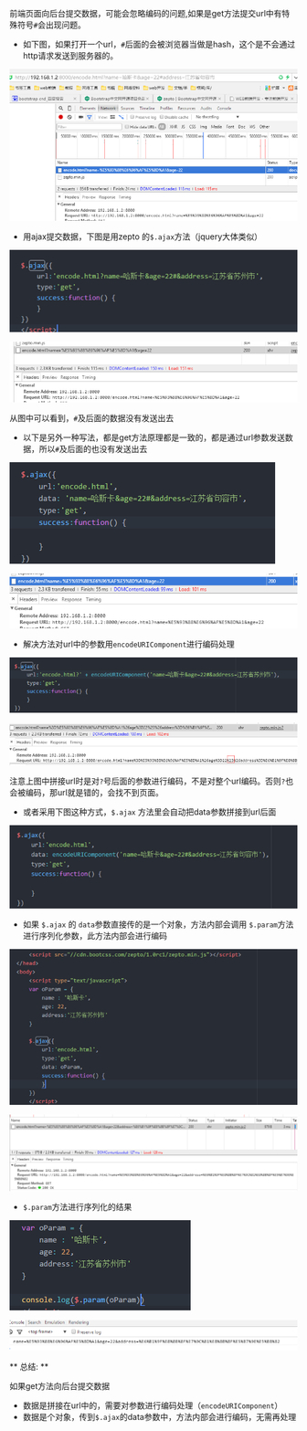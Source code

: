 前端页面向后台提交数据，可能会忽略编码的问题,如果是get方法提交url中有特殊符号`#`会出现问题。

- 如下图，如果打开一个url，`#`后面的会被浏览器当做是hash，这个是不会通过http请求发送到服务器的。

![get请求](images/encode/1.png)

- 用ajax提交数据，下图是用zepto 的`$.ajax`方法（jquery大体类似）

![ajax get请求](images/encode/1-1.png)

![ajax get请求](images/encode/1-2.png)

从图中可以看到，`#`及后面的数据没有发送出去

- 以下是另外一种写法，都是get方法原理都是一致的，都是通过url参数发送数据，所以`#`及后面的也没有发送出去

![ajax get请求](images/encode/2-1.png)

![ajax get请求](images/encode/2-2.png)

- 解决方法对url中的参数用`encodeURIComponent`进行编码处理

![ajax get请求 编码](images/encode/3-1.png)

![ajax get请求 编码](images/encode/3-2.png)

注意上图中拼接url时是对`?`号后面的参数进行编码，不是对整个url编码。否则`?`也会被编码，那url就是错的，会找不到页面。

- 或者采用下图这种方式，`$.ajax` 方法里会自动把data参数拼接到url后面

![ajax get请求 编码](images/encode/4.png)

- 如果 `$.ajax` 的 `data`参数直接传的是一个对象，方法内部会调用 `$.param`方法进行序列化参数，此方法内部会进行编码

![ajax 序列号参数](images/encode/5-1.png)

![ajax 序列号参数](images/encode/5-2.png)

- `$.param`方法进行序列化的结果

![$.param 内部会编码](images/encode/6-1.png)

![$.param 内部会编码](images/encode/6-2.png)

** 总结: **

如果get方法向后台提交数据
- 数据是拼接在url中的，需要对参数进行编码处理（`encodeURIComponent`）
- 数据是个对象，传到`$.ajax`的data参数中，方法内部会进行编码，无需再处理
